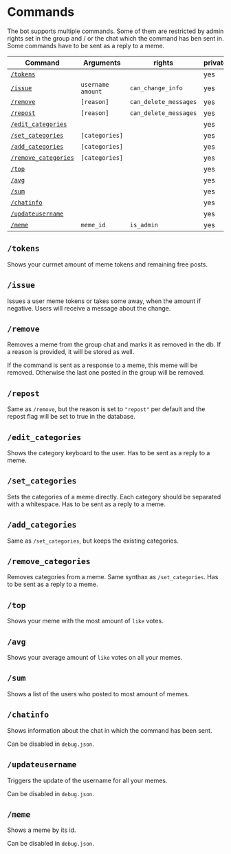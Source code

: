# Commands

The bot supports multiple commands. Some of them are restricted by admin rights set in the group and / or the chat which the command has ben sent in. Some commands have to be sent as a reply to a meme.

| Command                                    | Arguments         | rights                | private | group |
|--------------------------------------------|-------------------|-----------------------|---------|-------|
| [`/tokens`](#tokens)                       |                   |                       | yes     | no    |
| [`/issue`](#issue)                         | `username amount` | `can_change_info`     | yes     | no    |
| [`/remove`](#remove)                       | `[reason]`        | `can_delete_messages` | yes     | yes   |
| [`/repost`](#repost)                       | `[reason]`        | `can_delete_messages` | yes     | yes   |
| [`/edit_categories`](#edit_categories)     |                   |                       | yes     | no    |
| [`/set_categories`](#set_categories)       | `[categories]`    |                       | yes     | yes   |
| [`/add_categories`](#add_categories)       | `[categories]`    |                       | yes     | yes   |
| [`/remove_categories`](#remove_categories) | `[categories]`    |                       | yes     | yes   |
| [`/top`](#top)                             |                   |                       | yes     | yes   |
| [`/avg`](#avg)                             |                   |                       | yes     | yes   |
| [`/sum`](#sum)                             |                   |                       | yes     | yes   |
| [`/chatinfo`](#chatinfo)                   |                   |                       | yes     | yes   |
| [`/updateusername`](#updateusername)       |                   |                       | yes     | yes   |
| [`/meme`](#meme)                           | `meme_id`         | `is_admin`            | yes     | yes   |

## `/tokens`

Shows your currnet amount of meme tokens and remaining free posts.

## `/issue`

Issues a user meme tokens or takes some away, when the amount if negative. Users will receive a message about the change.

## `/remove`

Removes a meme from the group chat and marks it as removed in the db. If a reason is provided, it will be stored as well.

If the command is sent as a response to a meme, this meme will be removed. Otherwise the last one posted in the group will be removed.

## `/repost`

Same as `/remove`, but the reason is set to `"repost"` per default and the repost flag will be set to true in the database.

## `/edit_categories`

Shows the category keyboard to the user. Has to be sent as a reply to a meme.

## `/set_categories`

Sets the categories of a meme directly. Each category should be separated with a whitespace. Has to be sent as a reply to a meme.

## `/add_categories`

Same as `/set_categories`, but keeps the existing categories.

## `/remove_categories`

Removes categories from a meme. Same synthax as `/set_categories`. Has to be sent as a reply to a meme.

## `/top`

Shows your meme with the most amount of `like` votes.

## `/avg`

Shows your average amount of `like` votes on all your memes.

## `/sum`

Shows a list of the users who posted to most amount of memes.

## `/chatinfo`

Shows information about the chat in which the command has been sent.

Can be disabled in `debug.json`.

## `/updateusername`

Triggers the update of the username for all your memes.

Can be disabled in `debug.json`.

## `/meme`

Shows a meme by its id.

Can be disabled in `debug.json`.
